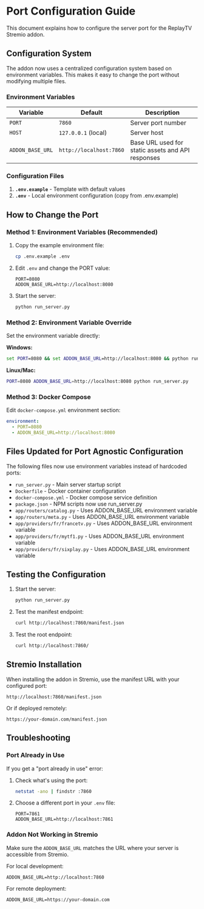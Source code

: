 # Port Configuration Guide

This document explains how to configure the server port for the ReplayTV Stremio addon.

## Configuration System

The addon now uses a centralized configuration system based on environment variables. This makes it easy to change the port without modifying multiple files.

### Environment Variables

| Variable | Default | Description |
|----------|---------|-------------|
| `PORT` | `7860` | Server port number |
| `HOST` | `127.0.0.1` (local) | Server host |
| `ADDON_BASE_URL` | `http://localhost:7860` | Base URL used for static assets and API responses |

### Configuration Files

1. **`.env.example`** - Template with default values
2. **`.env`** - Local environment configuration (copy from .env.example)

## How to Change the Port

### Method 1: Environment Variables (Recommended)

1. Copy the example environment file:
   ```bash
   cp .env.example .env
   ```

2. Edit `.env` and change the PORT value:
   ```
   PORT=8080
   ADDON_BASE_URL=http://localhost:8080
   ```

3. Start the server:
   ```bash
   python run_server.py
   ```

### Method 2: Environment Variable Override

Set the environment variable directly:

**Windows:**
```cmd
set PORT=8080 && set ADDON_BASE_URL=http://localhost:8080 && python run_server.py
```

**Linux/Mac:**
```bash
PORT=8080 ADDON_BASE_URL=http://localhost:8080 python run_server.py
```

### Method 3: Docker Compose

Edit `docker-compose.yml` environment section:
```yaml
environment:
  - PORT=8080
  - ADDON_BASE_URL=http://localhost:8080
```

## Files Updated for Port Agnostic Configuration

The following files now use environment variables instead of hardcoded ports:

- `run_server.py` - Main server startup script
- `Dockerfile` - Docker container configuration
- `docker-compose.yml` - Docker compose service definition
- `package.json` - NPM scripts now use run_server.py
- `app/routers/catalog.py` - Uses ADDON_BASE_URL environment variable
- `app/routers/meta.py` - Uses ADDON_BASE_URL environment variable
- `app/providers/fr/francetv.py` - Uses ADDON_BASE_URL environment variable
- `app/providers/fr/mytf1.py` - Uses ADDON_BASE_URL environment variable
- `app/providers/fr/sixplay.py` - Uses ADDON_BASE_URL environment variable

## Testing the Configuration

1. Start the server:
   ```bash
   python run_server.py
   ```

2. Test the manifest endpoint:
   ```bash
   curl http://localhost:7860/manifest.json
   ```

3. Test the root endpoint:
   ```bash
   curl http://localhost:7860/
   ```

## Stremio Installation

When installing the addon in Stremio, use the manifest URL with your configured port:

```
http://localhost:7860/manifest.json
```

Or if deployed remotely:
```
https://your-domain.com/manifest.json
```

## Troubleshooting

### Port Already in Use
If you get a "port already in use" error:

1. Check what's using the port:
   ```bash
   netstat -ano | findstr :7860
   ```

2. Choose a different port in your `.env` file:
   ```
   PORT=7861
   ADDON_BASE_URL=http://localhost:7861
   ```

### Addon Not Working in Stremio
Make sure the `ADDON_BASE_URL` matches the URL where your server is accessible from Stremio.

For local development:
```
ADDON_BASE_URL=http://localhost:7860
```

For remote deployment:
```
ADDON_BASE_URL=https://your-domain.com
```

